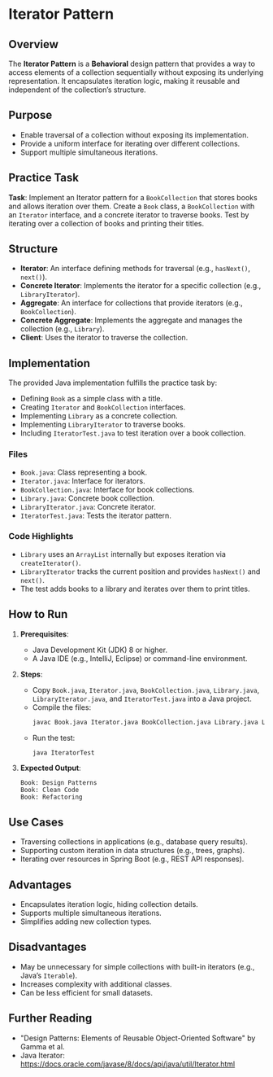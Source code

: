 # Iterator Pattern

## Overview
The **Iterator Pattern** is a **Behavioral** design pattern that provides a way to access elements of a collection sequentially without exposing its underlying representation. It encapsulates iteration logic, making it reusable and independent of the collection’s structure.

## Purpose
- Enable traversal of a collection without exposing its implementation.
- Provide a uniform interface for iterating over different collections.
- Support multiple simultaneous iterations.

## Practice Task
**Task**: Implement an Iterator pattern for a `BookCollection` that stores books and allows iteration over them. Create a `Book` class, a `BookCollection` with an `Iterator` interface, and a concrete iterator to traverse books. Test by iterating over a collection of books and printing their titles.

## Structure
- **Iterator**: An interface defining methods for traversal (e.g., `hasNext()`, `next()`).
- **Concrete Iterator**: Implements the iterator for a specific collection (e.g., `LibraryIterator`).
- **Aggregate**: An interface for collections that provide iterators (e.g., `BookCollection`).
- **Concrete Aggregate**: Implements the aggregate and manages the collection (e.g., `Library`).
- **Client**: Uses the iterator to traverse the collection.

## Implementation
The provided Java implementation fulfills the practice task by:
- Defining `Book` as a simple class with a title.
- Creating `Iterator` and `BookCollection` interfaces.
- Implementing `Library` as a concrete collection.
- Implementing `LibraryIterator` to traverse books.
- Including `IteratorTest.java` to test iteration over a book collection.

### Files
- `Book.java`: Class representing a book.
- `Iterator.java`: Interface for iterators.
- `BookCollection.java`: Interface for book collections.
- `Library.java`: Concrete book collection.
- `LibraryIterator.java`: Concrete iterator.
- `IteratorTest.java`: Tests the iterator pattern.

### Code Highlights
- `Library` uses an `ArrayList` internally but exposes iteration via `createIterator()`.
- `LibraryIterator` tracks the current position and provides `hasNext()` and `next()`.
- The test adds books to a library and iterates over them to print titles.

## How to Run
1. **Prerequisites**:
   - Java Development Kit (JDK) 8 or higher.
   - A Java IDE (e.g., IntelliJ, Eclipse) or command-line environment.

2. **Steps**:
   - Copy `Book.java`, `Iterator.java`, `BookCollection.java`, `Library.java`, `LibraryIterator.java`, and `IteratorTest.java` into a Java project.
   - Compile the files:
     ```bash
     javac Book.java Iterator.java BookCollection.java Library.java LibraryIterator.java IteratorTest.java
     ```
   - Run the test:
     ```bash
     java IteratorTest
     ```

3. **Expected Output**:
   ```
   Book: Design Patterns
   Book: Clean Code
   Book: Refactoring
   ```

## Use Cases
- Traversing collections in applications (e.g., database query results).
- Supporting custom iteration in data structures (e.g., trees, graphs).
- Iterating over resources in Spring Boot (e.g., REST API responses).

## Advantages
- Encapsulates iteration logic, hiding collection details.
- Supports multiple simultaneous iterations.
- Simplifies adding new collection types.

## Disadvantages
- May be unnecessary for simple collections with built-in iterators (e.g., Java’s `Iterable`).
- Increases complexity with additional classes.
- Can be less efficient for small datasets.

## Further Reading
- "Design Patterns: Elements of Reusable Object-Oriented Software" by Gamma et al.
- Java Iterator: https://docs.oracle.com/javase/8/docs/api/java/util/Iterator.html